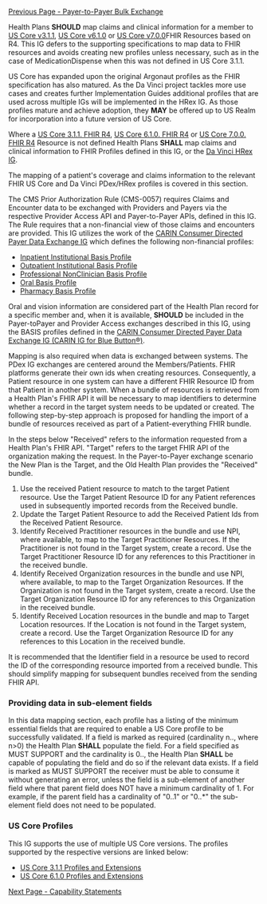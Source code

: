 [Previous Page - Payer-to-Payer Bulk Exchange](payertopayerbulkexchange.html)

Health Plans **SHOULD** map claims and clinical information for a member to [US Core v3.1.1]({{site.data.fhir.ver.uscore3}}), [US Core v6.1.0]({{site.data.fhir.ver.uscore6}}) or [US Core v7.0.0]({{site.data.fhir.ver.uscore7}})FHIR Resources based on R4. This IG defers to the supporting specifications to map data to FHIR resources and avoids creating new profiles unless necessary, such as in the case of MedicationDispense when this was not defined in US Core 3.1.1.

US Core has expanded upon the original Argonaut profiles as the FHIR specification has also matured. As the Da Vinci project tackles more use cases and creates further Implementation Guides additional profiles that are used across multiple IGs will be implemented in the HRex IG. As those profiles mature and achieve adoption, they **MAY** be offered up to US Realm for incorporation into a future version of US Core.

Where a [US Core 3.1.1. FHIR R4]({{site.data.fhir.ver.uscore3}}),  [US Core 6.1.0. FHIR R4]({{site.data.fhir.ver.uscore6}}) or [US Core 7.0.0. FHIR R4]({{site.data.fhir.ver.uscore7}}) Resource is not defined Health Plans **SHALL** map claims and clinical information to FHIR Profiles defined in this IG, or the [Da Vinci HRex IG]({{site.data.fhir.ver.hrex}}).

The mapping of a patient's coverage and claims information to the relevant FHIR US Core and Da Vinci PDex/HRex profiles is covered in this section.

The CMS Prior Authorization Rule (CMS-0057) requires Claims and Encounter data to be exchanged with
Providers and Payers via the respective Provider Access API and Payer-to-Payer APIs, defined in this IG.
The Rule requires that a non-financial view of those claims and encounters are provided. This IG utilizes
the work of the [CARIN Consumer Directed Payer Data Exchange IG]({{site.data.fhir.ver.carinbb}}) which defines the following
non-financial profiles:

- [Inpatient Institutional Basis Profile]({{site.data.fhir.ver.carinbb}}/StructureDefinition-C4BB-ExplanationOfBenefit-Inpatient-Institutional-Basis.html) 
- [Outpatient Institutional Basis Profile]({{site.data.fhir.ver.carinbb}}/StructureDefinition-C4BB-ExplanationOfBenefit-Outpatient-Institutional-Basis.html)
- [Professional NonClinician Basis Profile]({{site.data.fhir.ver.carinbb}}/StructureDefinition-C4BB-ExplanationOfBenefit-Professional-NonClinician-Basis.html)
- [Oral Basis Profile]({{site.data.fhir.ver.carinbb}}/StructureDefinition-C4BB-ExplanationOfBenefit-Oral-Basis.html)
- [Pharmacy Basis Profile]({{site.data.fhir.ver.carinbb}}/StructureDefinition-C4BB-ExplanationOfBenefit-Pharmacy-Basis.html)


Oral and vision information are considered part of the Health Plan record for a specific member and, when it is available, **SHOULD** be included in the Payer-toPayer and Provider Access exchanges described in this IG, using the BASIS profiles defined in the [CARIN Consumer Directed Payer Data Exchange IG (CARIN IG for Blue Button®)](http://hl7.org/fhir/us/carin-bb/STU2/).

Mapping is also required when data is exchanged between systems. The PDex IG exchanges are centered around the Members/Patients. FHIR platforms generate their own ids when creating resources. Consequently, a Patient resource in one system can have a different FHIR Resource ID from that Patient in another system. When a bundle of resources is retrieved from a Health Plan's FHIR API it will be necessary to map identifiers to determine whether a record in the target system needs to be updated or created. The following step-by-step approach is proposed for handling the import of a bundle of resources received as part of a Patient-everything FHIR bundle.

In the steps below "Received" refers to the information requested from a Health Plan's FHIR API. "Target" refers to the target FHIR API of the organization making the request. In the Payer-to-Payer exchange scenario the New Plan is the Target, and the Old Health Plan provides the "Received" bundle. 

1. Use the received Patient resource to match to the target Patient resource. Use the Target Patient Resource ID for any Patient references used in subsequently imported records from the Received bundle.
2. Update the Target Patient Resource to add the Received Patient Ids from the Received Patient Resource.
3. Identify Received Practitioner resources in the bundle and use NPI, where available, to map to the Target Practitioner Resources. If the Practitioner is not found in the Target system, create a record. Use the Target Practitioner Resource ID for any references to this Practitioner in the received bundle.
4. Identify Received Organization resources in the bundle and use NPI, where available, to map to the Target Organization Resources. If the Organization is not found in the Target system, create a record. Use the Target Organization Resource ID for any references to this Organization in the received bundle.
5. Identify Received Location resources in the bundle and map to Target Location resources. If the Location is not found in the Target system, create a record. Use the Target Organization Resource ID for any references to this Location in the received bundle.

It is recommended that the Identifier field in a resource be used to record the ID of the corresponding resource imported from a received bundle. This should simplify mapping for subsequent bundles received from the sending FHIR API.

### Providing data in sub-element fields

In this data mapping section, each profile has a listing of the minimum essential fields that are required to enable a US Core profile to be successfully validated. If a field is marked as required (cardinality n.., where n>0) the Health Plan **SHALL** populate the field. For a field specified as MUST SUPPORT and the cardinality is 0.., the Health Plan **SHALL** be capable of populating the field and do so if the relevant data exists. If a field is marked as MUST SUPPORT the receiver must be able to consume it without generating an error, unless the field is a sub-element of another field where that parent field does NOT have a minimum cardinality of 1. For example, if the parent field has a cardinality of "0..1" or "0..\*" the sub-element field does not need to be populated.

### US Core Profiles

This IG supports the use of multiple US Core versions. The profiles supported by the respective versions are 
linked below:

- [US Core 3.1.1 Profiles and Extensions]({{site.data.fhir.ver.uscore3}}/profiles.html)
- [US Core 6.1.0 Profiles and Extensions]({{site.data.fhir.ver.uscore6}}/profiles-and-extensions.html)


[Next Page - Capability Statements](capability-statements.html)

